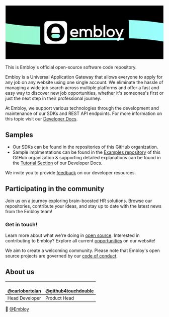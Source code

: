 <!--![Colorful Embloy logo in front of a textured horizontal banner](https://raw.githubusercontent.com/Embloy/.github/main/profile/linkedinbanner.png)-->
![Colorful Embloy logo in front of a textured horizontal banner](https://raw.githubusercontent.com/Embloy/.github/main/profile/githubbanner.png)

This is Embloy's official open-source software code repository. 

Embloy is a Universal Application Gateway that allows everyone to apply for any job on any website using one single account. We eliminate the hassle of managing a wide job search across multiple platforms and offer a fast and easy way to discover new job opportunities, whether it's someones's first or just the next step in their professional journey.

At Embloy, we support various technologies through the development and maintenance of our SDKs and REST API endpoints. For more information on this topic visit our [ Developer Docs](https://developer.embloy.com/).

## Samples
- Our SDKs can be found in the repositories of this GitHub organization.
- Sample implmentations can be found in the [Examples repository](https://github.com/embloy/embloy-examples#embloy-examples) of this GitHub organization & supporting detailed explanations can be found in the [Tutorial Section](https://developer.embloy.com/) of our Developer Docs.

We invite you to provide [feedback](https://about.embloy.com/en/contact/) on our developer resources.

## Participating in the community
Join us on a journey exploring brain-boosted HR solutions. Browse our repositories, contribute your ideas, and stay up to date with the latest news from the Embloy team!
### Get in touch!
Learn more about what we're doing in [open source](https://about.embloy.com).
Interested in contributing to Embloy? Explore all current [opportunities](https://about.embloy.com/en/contribution) on our website!

We aim to create a welcoming community. Please note that Embloy's open source projects are governed by our [code of conduct](https://github.com/embloy/.github/blob/main/code-of-conduct.md).


## About us
| <a href="https://github.com/carlobortolan"><img src="https://avatars.githubusercontent.com/u/106114526?v=4?s=100" width="100px;" alt=""/><br />@carlobortolan</a> | <a href="https://github.com/github4touchdouble"><img src="https://avatars.githubusercontent.com/u/59091490?v=4?s=100" width="100px;" alt=""/><br />@github4touchdouble</a> |
|---|---|
| Head Developer | Product Head |

👋  [@Embloy](https://linkedIn.com/company/embloy)
